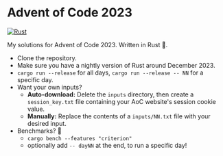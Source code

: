 # Advent of Code 2023

[![Rust](https://github.com/Aidiakapi/advent_of_code_2023/actions/workflows/rust.yml/badge.svg)](https://github.com/Aidiakapi/advent_of_code_2023/actions/workflows/rust.yml)

My solutions for Advent of Code 2023. Written in Rust 🦀.

- Clone the repository.
- Make sure you have a nightly version of Rust around December 2023.
- `cargo run --release` for all days, `cargo run --release -- NN` for a specific
  day.
- Want your own inputs?
    - **Auto-download:** Delete the `inputs` directory, then create a
      `session_key.txt` file containing your AoC website's session cookie value.
    - **Manually:** Replace the contents of a `inputs/NN.txt` file with your
      desired input.
- Benchmarks? 🚤
    - `cargo bench --features "criterion"`
    - optionally add `-- dayNN` at the end, to run a specific day!
